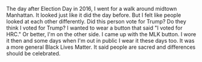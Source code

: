 The day after Election Day in 2016, I went for a walk around midtown Manhattan. It looked just like it did the day before. But I felt like people looked at each other differently. Did this person vote for Trump? Do they think I voted for Trump? I wanted to wear a button that said "I voted for HRC." Or better, I'm on the other side. I came up with the MLK button. I wore it then and some days when I'm out in public I wear it these days too. It was a more general Black Lives Matter. It said people are sacred and differences should be celebrated. 
